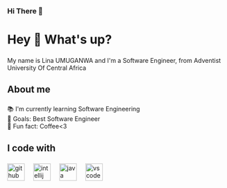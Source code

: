 ### Hi There 👋

<h1 align="left">Hey 👋 What's up?</h1>

###

<p align="left">My name is Lina UMUGANWA and I'm a Software Engineer, from Adventist University Of Central Africa</p>

###

<h2 align="left">About me</h2>

###

<p align="left">📚 I'm currently learning Software Engineering<br>🎯 Goals: Best Software Engineer<br>🎲 Fun fact: Coffee<3</p>

###

<h2 align="left">I code with</h2>

###

<div align="left">
  <img src="https://cdn.jsdelivr.net/gh/devicons/devicon/icons/github/github-original.svg" height="40" alt="github logo"  />
  <img width="12" />
  <img src="https://cdn.jsdelivr.net/gh/devicons/devicon/icons/intellij/intellij-original.svg" height="40" alt="intellij logo"  />
  <img width="12" />
  <img src="https://cdn.jsdelivr.net/gh/devicons/devicon/icons/java/java-original.svg" height="40" alt="java logo"  />
  <img width="12" />
  <img src="https://cdn.jsdelivr.net/gh/devicons/devicon/icons/vscode/vscode-original.svg" height="40" alt="vscode logo"  />
</div>

###
